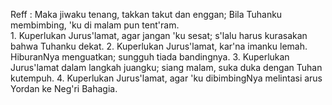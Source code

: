 Reff :
Maka jiwaku tenang, takkan takut dan enggan;
Bila Tuhanku membimbing, 'ku di malam pun tent'ram.
<br>
1.
Kuperlukan Jurus'lamat, agar jangan 'ku sesat;
s'lalu harus kurasakan bahwa Tuhanku dekat.
2.
Kuperlukan Jurus'lamat, kar'na imanku lemah.
HiburanNya menguatkan; sungguh tiada bandingnya.
3.
Kuperlukan Jurus'lamat dalam langkah juangku;
siang malam, suka duka dengan Tuhan kutempuh.
4.
Kuperlukan Jurus'lamat, agar 'ku dibimbingNya
melintasi arus Yordan ke Neg'ri Bahagia.